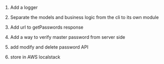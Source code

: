 1. Add a logger
2. Separate the models and business logic from the cli to its own module

1. Add url to getPasswords response
2. Add a way to verify master password from server side
3. add modify and delete password API
4. store in AWS localstack
